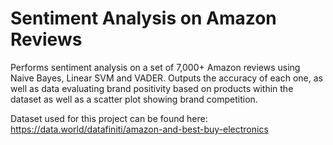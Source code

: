 # Sentiment Analysis on Amazon Reviews
Performs sentiment analysis on a set of 7,000+ Amazon reviews using Naive Bayes, Linear SVM and VADER.
Outputs the accuracy of each one, as well as data evaluating brand positivity based on products within
the dataset as well as a scatter plot showing brand competition.

Dataset used for this project can be found here: https://data.world/datafiniti/amazon-and-best-buy-electronics
